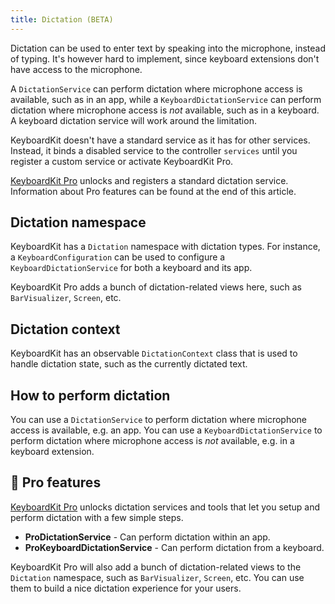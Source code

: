 ```yaml
---
title: Dictation (BETA)
---
```


Dictation can be used to enter text by speaking into the microphone, instead of typing. It's however hard to implement, since keyboard extensions don't have access to the microphone. 

A ``DictationService`` can perform dictation where microphone access is available, such as in an app, while a ``KeyboardDictationService`` can perform dictation where microphone access is *not* available, such as in a keyboard. A keyboard dictation service will work around the limitation.

KeyboardKit doesn't have a standard service as it has for other services. Instead, it binds a disabled service to the controller ``services`` until you register a custom service or activate KeyboardKit Pro.

[KeyboardKit Pro][Pro] unlocks and registers a standard dictation service. Information about Pro features can be found at the end of this article.



## Dictation namespace

KeyboardKit has a ``Dictation`` namespace with dictation types. For instance, a ``KeyboardConfiguration`` can be used to configure a ``KeyboardDictationService`` for both a keyboard and its app.

KeyboardKit Pro adds a bunch of dictation-related views here, such as `BarVisualizer`, `Screen`, etc.



## Dictation context

KeyboardKit has an observable ``DictationContext`` class that is used to handle dictation state, such as the currently dictated text.



## How to perform dictation

You can use a ``DictationService`` to perform dictation where microphone access is available, e.g. an app.  You can use a ``KeyboardDictationService`` to perform dictation where microphone access is *not* available, e.g. in a keyboard extension.



## 👑 Pro features

[KeyboardKit Pro][Pro] unlocks dictation services and tools that let you setup and perform dictation with a few simple steps.

* **ProDictationService** - Can perform dictation within an app.
* **ProKeyboardDictationService** - Can perform dictation from a keyboard.

KeyboardKit Pro will also add a bunch of dictation-related views to the ``Dictation`` namespace, such as `BarVisualizer`, `Screen`, etc. You can use them to build a nice dictation experience for your users.

[Pro]: /pro
